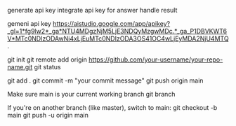 generate api key
integrate api key for answer
handle result

gemeni api key
https://aistudio.google.com/app/apikey?_gl=1*fg9lw2*_ga*NTU4MDgzNjM5LjE3NDQyMzgwMDc.*_ga_P1DBVKWT6V*MTc0NDIzODAwNi4xLjEuMTc0NDIzODA3OS41OC4wLjEyMDA2NjU4MTQ.

git init
git remote add origin https://github.com/your-username/your-repo-name.git
git status

git add .
git commit -m "your commit message"
git push origin main

Make sure main is your current working branch
git branch

If you're on another branch (like master), switch to main:
git checkout -b main
git push -u origin main



